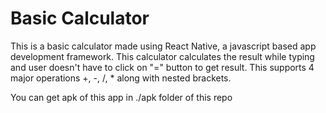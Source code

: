 # Basic Calculator

This is a basic calculator made using React Native, a javascript based app development framework.
This calculator calculates the result while typing and user doesn't have to click on "=" button to get result.
This supports 4 major operations +, -, /, * along with nested brackets.

You can get apk of this app in ./apk folder of this repo
